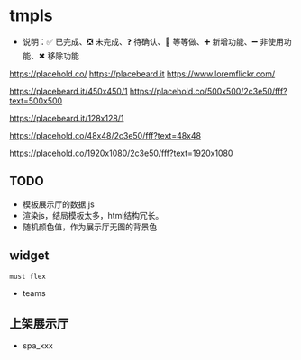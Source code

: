 # tmpls

- 说明：✅ 已完成、❎ 未完成、❓ 待确认、🟰 等等做、➕ 新增功能、➖ 非使用功能、✖ 移除功能

https://placehold.co/
https://placebeard.it
https://www.loremflickr.com/

https://placebeard.it/450x450/1
https://placehold.co/500x500/2c3e50/fff?text=500x500

https://placebeard.it/128x128/1


https://placehold.co/48x48/2c3e50/fff?text=48x48


https://placehold.co/1920x1080/2c3e50/fff?text=1920x1080

## TODO
- 模板展示厅的数据.js
- 渲染js，结局模板太多，html结构冗长。
- 随机颜色值，作为展示厅无图的背景色


## widget 
`must flex`
- teams



## 上架展示厅
- spa_xxx






<!-- 
- glozzome-master 多页面
- Faname--RealEstate-master 多页面

 -->